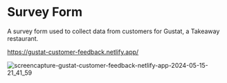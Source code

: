 # Survey Form
A survey form used to collect data from customers for Gustat, a Takeaway restaurant.


https://gustat-customer-feedback.netlify.app/

![screencapture-gustat-customer-feedback-netlify-app-2024-05-15-21_41_59](https://github.com/oluwaseunolusanya/survey-form/assets/26019734/3c3d72f1-c258-4e11-84ab-ca5e9818cf74)
